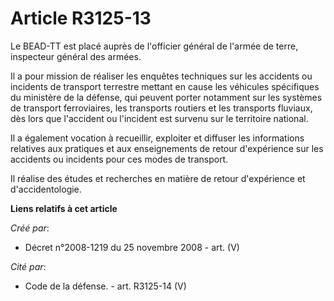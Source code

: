 # Article R3125-13

Le BEAD-TT est placé auprès de l'officier général de l'armée de terre, inspecteur général des armées.

Il a pour mission de réaliser les enquêtes techniques sur les accidents ou incidents de transport terrestre mettant en cause
les véhicules spécifiques du ministère de la défense, qui peuvent porter notamment sur les systèmes de transport
ferroviaires, les transports routiers et les transports fluviaux, dès lors que l'accident ou l'incident est survenu sur le
territoire national.

Il a également vocation à recueillir, exploiter et diffuser les informations relatives aux pratiques et aux enseignements de
retour d'expérience sur les accidents ou incidents pour ces modes de transport.

Il réalise des études et recherches en matière de retour d'expérience et d'accidentologie.

**Liens relatifs à cet article**

_Créé par_:

  - Décret n°2008-1219 du 25 novembre 2008 - art. (V)

_Cité par_:

  - Code de la défense. - art. R3125-14 (V)
